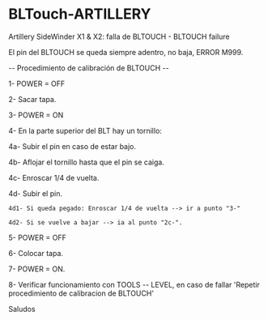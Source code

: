 # BLTouch-ARTILLERY
Artillery SideWinder X1 &amp; X2: falla de BLTOUCH - BLTOUCH failure

El pin del BLTOUCH se queda siempre adentro, no baja, ERROR M999.

-- Procedimiento de calibración de BLTOUCH --

1- POWER = OFF 

2- Sacar tapa.

3- POWER = ON

4- En la parte superior del BLT hay un tornillo:

  4a- Subir el pin en caso de estar bajo.
  
  4b- Aflojar el tornillo hasta que el pin se caiga.
  
  4c- Enroscar 1/4 de vuelta.
  
  4d- Subir el pin.
  
    4d1- Si queda pegado: Enroscar 1/4 de vuelta --> ir a punto "3-"
    
    4d2- Si se vuelve a bajar --> ia al punto "2c-".
    
5- POWER = OFF 

6- Colocar tapa.

7- POWER = ON.

8- Verificar funcionamiento con TOOLS -- LEVEL, en caso de fallar 'Repetir procedimiento de calibracion de BLTOUCH'


Saludos
